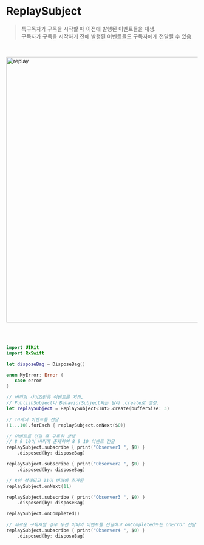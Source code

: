 ReplaySubject
=============

> 특구독자가 구독을 시작할 때 이전에 발행된 이벤트들을 재생.  
> 구독자가 구독을 시작하기 전에 발행된 이벤트들도 구독자에게 전달될 수 있음.  

&nbsp;

<img width="700" alt="replay" src="https://github.com/user-attachments/assets/70b5707b-97a1-4607-9f87-f5a8bc91df6b">

&nbsp;

```swift

import UIKit
import RxSwift

let disposeBag = DisposeBag()

enum MyError: Error {
   case error
}

// 버퍼의 사이즈만큼 이벤트를 저장.
// PublishSubject나 BehaviorSubject와는 달리 .create로 생성.
let replaySubject = ReplaySubject<Int>.create(bufferSize: 3)

// 10개의 이벤트를 전달
(1...10).forEach { replaySubject.onNext($0)}

// 이벤트를 전달 후 구독한 상태
// 8 9 10이 버퍼에 존재하여 8 9 10 이벤트 전달
replaySubject.subscribe { print("Observer1 ", $0) }
    .disposed(by: disposeBag)

replaySubject.subscribe { print("Observer2 ", $0) }
    .disposed(by: disposeBag)

// 8이 삭제되고 11이 버퍼에 추가됨
replaySubject.onNext(11)

replaySubject.subscribe { print("Observer3 ", $0) }
    .disposed(by: disposeBag)

replaySubject.onCompleted()

// 새로운 구독자일 경우 우선 버퍼의 이벤트를 전달하고 onCompleted또는 onError 전달
replaySubject.subscribe { print("Observer4 ", $0) }
    .disposed(by: disposeBag)

```
